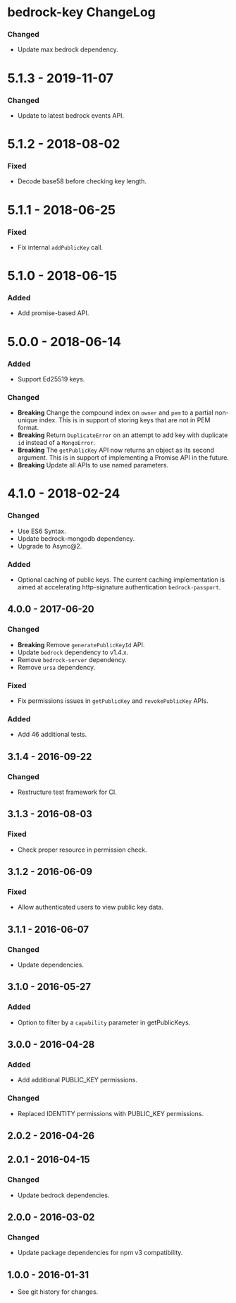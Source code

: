 # bedrock-key ChangeLog

### Changed
- Update max bedrock dependency.

# 5.1.3 - 2019-11-07

### Changed
- Update to latest bedrock events API.

# 5.1.2 - 2018-08-02

### Fixed
- Decode base58 before checking key length.

# 5.1.1 - 2018-06-25

### Fixed
- Fix internal `addPublicKey` call.

# 5.1.0 - 2018-06-15

### Added
- Add promise-based API.

# 5.0.0 - 2018-06-14

### Added
- Support Ed25519 keys.

### Changed
- **Breaking** Change the compound index on `owner` and `pem` to a partial
  non-unique index. This is in support of storing keys that are not in PEM
  format.
- **Breaking** Return `DuplicateError` on an attempt to add key with duplicate
  `id` instead of a `MongoError`.
- **Breaking** The `getPublicKey` API now returns an object as its second
  argument. This is in support of implementing a Promise API in the future.
- **Breaking** Update all APIs to use named parameters.  

# 4.1.0 - 2018-02-24

### Changed
- Use ES6 Syntax.
- Update bedrock-mongodb dependency.
- Upgrade to Async@2.

### Added
- Optional caching of public keys. The current caching implementation is
  aimed at accelerating http-signature authentication `bedrock-passport`.

## 4.0.0 - 2017-06-20

### Changed
- **Breaking** Remove `generatePublicKeyId` API.
- Update `bedrock` dependency to v1.4.x.
- Remove `bedrock-server` dependency.
- Remove `ursa` dependency.

### Fixed
- Fix permissions issues in `getPublicKey` and `revokePublicKey` APIs.

### Added
- Add 46 additional tests.

## 3.1.4 - 2016-09-22

### Changed
- Restructure test framework for CI.

## 3.1.3 - 2016-08-03

### Fixed
- Check proper resource in permission check.

## 3.1.2 - 2016-06-09

### Fixed
- Allow authenticated users to view public key data.

## 3.1.1 - 2016-06-07

### Changed
- Update dependencies.

## 3.1.0 - 2016-05-27

### Added
- Option to filter by a `capability` parameter in getPublicKeys.

## 3.0.0 - 2016-04-28

### Added
- Add additional PUBLIC_KEY permissions.

### Changed
- Replaced IDENTITY permissions with PUBLIC_KEY permissions.

## 2.0.2 - 2016-04-26

## 2.0.1 - 2016-04-15

### Changed
- Update bedrock dependencies.

## 2.0.0 - 2016-03-02

### Changed
- Update package dependencies for npm v3 compatibility.

## 1.0.0 - 2016-01-31

- See git history for changes.
